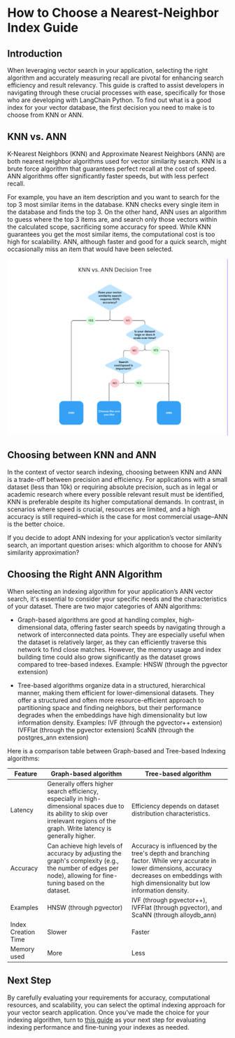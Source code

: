 # How to Choose a Nearest-Neighbor Index Guide

## Introduction

When leveraging vector search in your application, selecting the right algorithm and accurately measuring recall are pivotal for enhancing search efficiency and result relevancy. This guide is crafted to assist developers in navigating through these crucial processes with ease, specifically for those who are developing with LangChain Python. To find out what is a good index for your vector database, the first decision you need to make is to choose from KNN or ANN.

## KNN vs. ANN

K-Nearest Neighbors (KNN) and Approximate Nearest Neighbors (ANN) are both nearest neighbor algorithms used for vector similarity search. KNN is a brute force algorithm that guarantees perfect recall at the cost of speed. ANN algorithms offer significantly faster speeds, but with less perfect recall.

For example, you have an item description and you want to search for the top 3 most similar items in the database. KNN checks every single item in the database and finds the top 3. On the other hand, ANN uses an algorithm to guess where the top 3 items are, and search only those vectors within the calculated scope, sacrificing some accuracy for speed. While KNN guarantees you get the most similar items, the computational cost is too high for scalability. ANN, although faster and good for a quick search, might occasionally miss an item that would have been selected.

![Index Choosing Decision Tree](_static/index_choosing_decision_tree.png)

## Choosing between KNN and ANN

In the context of vector search indexing, choosing between KNN and ANN is a trade-off between precision and efficiency. For applications with a small dataset (less than 10k) or requiring absolute precision, such as in legal or academic research where every possible relevant result must be identified, KNN is preferable despite its higher computational demands. In contrast, in scenarios where speed is crucial, resources are limited, and a high accuracy is still required–which is the case for most commercial usage–ANN is the better choice.

If you decide to adopt ANN indexing for your application’s vector similarity search, an important question arises: which algorithm to choose for ANN’s similarity approximation?

## Choosing the Right ANN Algorithm

When selecting an indexing algorithm for your application’s ANN vector search, it's essential to consider your specific needs and the characteristics of your dataset. There are two major categories of ANN algorithms:

- Graph-based algorithms are good at handling complex, high-dimensional data, offering faster search speeds by navigating through a network of interconnected data points. They are especially useful when the dataset is relatively larger, as they can efficiently traverse this network to find close matches. However, the memory usage and index building time could also grow significantly as the dataset grows compared to tree-based indexes. Example:
HNSW (through the pgvector extension)

- Tree-based algorithms organize data in a structured, hierarchical manner, making them efficient for lower-dimensional datasets. They offer a structured and often more resource-efficient approach to partitioning space and finding neighbors, but their performance degrades when the embeddings have high dimensionality but low information density. Examples:
IVF (through the pgvector++ extension)
IVFFlat (through the pgvector extension)
ScaNN (through the postgres_ann extension)

Here is a comparison table between Graph-based and Tree-based Indexing algorithms:

| Feature | Graph-based algorithm | Tree-based algorithm |
|---------|-----------------------|----------------------|
|Latency |Generally offers higher search efficiency, especially in high-dimensional spaces due to its ability to skip over irrelevant regions of the graph. Write latency is generally higher.| Efficiency depends on dataset distribution characteristics.|
| Accuracy | Can achieve high levels of accuracy by adjusting the graph's complexity (e.g., the number of edges per node), allowing for fine-tuning based on the dataset.| Accuracy is influenced by the tree's depth and branching factor. While very accurate in lower dimensions, accuracy decreases on embeddings with high dimensionality but low information density.|
| Examples | HNSW (through pgvector) | IVF (through pgvector++), IVFFlat (through pgvector),  and ScaNN (through alloydb_ann)|
| Index Creation Time| Slower | Faster|
| Memory used | More | Less |

## Next Step

By carefully evaluating your requirements for accuracy, computational resources, and scalability, you can select the optimal indexing approach for your vector search application. Once you've made the choice for your indexing algorithm, turn to [this guide](https://github.com/googleapis/langchain-google-cloud-sql-pg-python/blob/main/samples/index_tuning_sample/README.md) as your next step for evaluating indexing performance and fine-tuning your indexes as needed.

